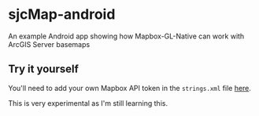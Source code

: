 # sjcMap-android
An example Android app showing how Mapbox-GL-Native can work with ArcGIS Server basemaps

## Try it yourself
You'll need to add your own Mapbox API token in the `strings.xml` file [here](https://github.com/npeihl/sjcMap-android/blob/master/app/src/main/res/values/strings.xml#L6).

This is very experimental as I'm still learning this.


